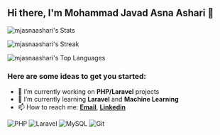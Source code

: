 ## Hi there, I'm Mohammad Javad Asna Ashari 👋
![mjasnaashari's Stats](https://github-readme-stats.vercel.app/api?username=mjasnaashari&theme=dark&show_icons=true&hide_border=false&count_private=true)

![mjasnaashari's Streak](https://github-readme-streak-stats.herokuapp.com/?user=mjasnaashari&theme=dark&hide_border=false)

![mjasnaashari's Top Languages](https://github-readme-stats.vercel.app/api/top-langs/?username=mjasnaashari&theme=dark&show_icons=true&hide_border=false&layout=compact&hide=javascript,css,html,astro,scss,blade,typescript,mdx,vue,hack,shell,dockerfile,matlab,jupyter%20notebook)

### Here are some ideas to get you started:

- 🔭 I’m currently working on **PHP/Laravel** projects
- 🌱 I’m currently learning **Laravel** and **Machine Learning**
- 📫 How to reach me: [**Email**](mailto:mohammadjavadasnaashari@gmail.com), [**Linkedin**](https://www.linkedin.com/in/mohammad-javad-asna-ashari-4b0894262/)

[//]: # (- 👯 I’m looking to collaborate on ...)
[//]: # (- 🤔 I’m looking for help with ...)
[//]: # (- 💬 Ask me about ...)
[//]: # (- 😄 Pronouns: ...)
[//]: # (- ⚡ Fun fact: ...)

<img src="https://img.shields.io/badge/-PHP-777BB4?style=for-the-badge&logo=php&logoColor=white" alt="PHP"> <img src="https://img.shields.io/badge/-Laravel-FF2D20?style=for-the-badge&logo=laravel&logoColor=white" alt="Laravel"> <img src="https://img.shields.io/badge/-MySQL-4479A1?style=for-the-badge&logo=mysql&logoColor=white" alt="MySQL"> <img src="https://img.shields.io/badge/-Git-F05032?style=for-the-badge&logo=git&logoColor=white" alt="Git">